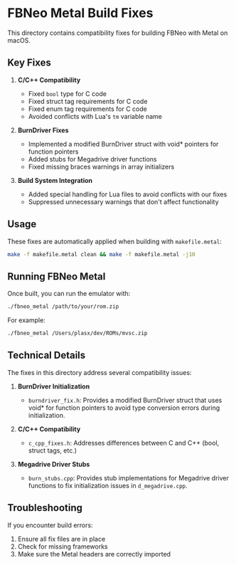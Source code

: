 # FBNeo Metal Build Fixes

This directory contains compatibility fixes for building FBNeo with Metal on macOS.

## Key Fixes

1. **C/C++ Compatibility**
   - Fixed `bool` type for C code
   - Fixed struct tag requirements for C code
   - Fixed enum tag requirements for C code
   - Avoided conflicts with Lua's `tm` variable name

2. **BurnDriver Fixes**
   - Implemented a modified BurnDriver struct with void* pointers for function pointers
   - Added stubs for Megadrive driver functions
   - Fixed missing braces warnings in array initializers

3. **Build System Integration**
   - Added special handling for Lua files to avoid conflicts with our fixes
   - Suppressed unnecessary warnings that don't affect functionality

## Usage

These fixes are automatically applied when building with `makefile.metal`:

```bash
make -f makefile.metal clean && make -f makefile.metal -j10
```

## Running FBNeo Metal

Once built, you can run the emulator with:

```bash
./fbneo_metal /path/to/your/rom.zip
```

For example:
```bash
./fbneo_metal /Users/plasx/dev/ROMs/mvsc.zip
```

## Technical Details

The fixes in this directory address several compatibility issues:

1. **BurnDriver Initialization**
   - `burndriver_fix.h`: Provides a modified BurnDriver struct that uses void* for function pointers to avoid type conversion errors during initialization.

2. **C/C++ Compatibility**
   - `c_cpp_fixes.h`: Addresses differences between C and C++ (bool, struct tags, etc.)

3. **Megadrive Driver Stubs**
   - `burn_stubs.cpp`: Provides stub implementations for Megadrive driver functions to fix initialization issues in `d_megadrive.cpp`.

## Troubleshooting

If you encounter build errors:

1. Ensure all fix files are in place
2. Check for missing frameworks
3. Make sure the Metal headers are correctly imported 